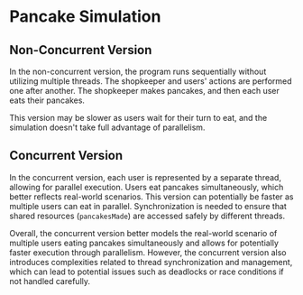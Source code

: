 # Pancake Simulation

## Non-Concurrent Version

In the non-concurrent version, the program runs sequentially without utilizing multiple threads. The shopkeeper and users' actions are performed one after another. The shopkeeper makes pancakes, and then each user eats their pancakes.

This version may be slower as users wait for their turn to eat, and the simulation doesn't take full advantage of parallelism.

## Concurrent Version

In the concurrent version, each user is represented by a separate thread, allowing for parallel execution. Users eat pancakes simultaneously, which better reflects real-world scenarios. This version can potentially be faster as multiple users can eat in parallel. Synchronization is needed to ensure that shared resources (`pancakesMade`) are accessed safely by different threads.

Overall, the concurrent version better models the real-world scenario of multiple users eating pancakes simultaneously and allows for potentially faster execution through parallelism. However, the concurrent version also introduces complexities related to thread synchronization and management, which can lead to potential issues such as deadlocks or race conditions if not handled carefully.
